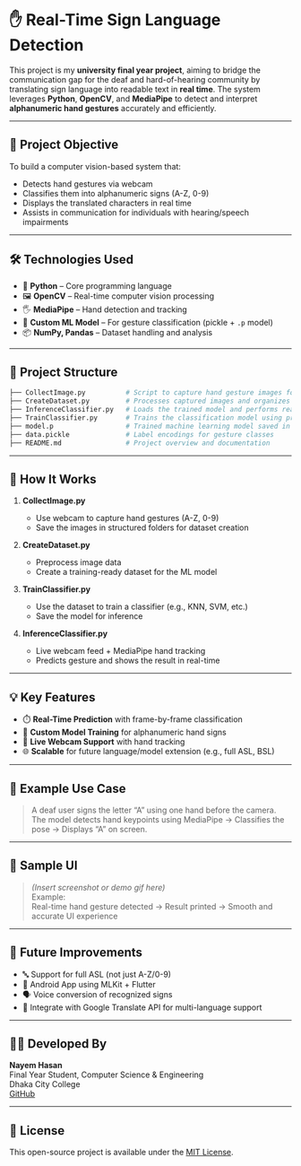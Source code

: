 # ✋ Real-Time Sign Language Detection

This project is my **university final year project**, aiming to bridge the communication gap for the deaf and hard-of-hearing community by translating sign language into readable text in **real time**. The system leverages **Python**, **OpenCV**, and **MediaPipe** to detect and interpret **alphanumeric hand gestures** accurately and efficiently.

---

## 🎯 Project Objective

To build a computer vision-based system that:
- Detects hand gestures via webcam
- Classifies them into alphanumeric signs (A-Z, 0-9)
- Displays the translated characters in real time
- Assists in communication for individuals with hearing/speech impairments

---

## 🛠️ Technologies Used

- 🐍 **Python** – Core programming language
- 🖼️ **OpenCV** – Real-time computer vision processing
- 🖐️ **MediaPipe** – Hand detection and tracking
- 🧠 **Custom ML Model** – For gesture classification (pickle + `.p` model)
- 📦 **NumPy, Pandas** – Dataset handling and analysis

---

## 📁 Project Structure

```bash
├── CollectImage.py          # Script to capture hand gesture images for dataset creation
├── CreateDataset.py         # Processes captured images and organizes them into labeled datasets
├── InferenceClassifier.py   # Loads the trained model and performs real-time gesture prediction
├── TrainClassifier.py       # Trains the classification model using preprocessed dataset
├── model.p                  # Trained machine learning model saved in pickle format
├── data.pickle              # Label encodings for gesture classes
├── README.md                # Project overview and documentation
```



---

## 🚀 How It Works

1. **CollectImage.py**  
   - Use webcam to capture hand gestures (A-Z, 0-9)  
   - Save the images in structured folders for dataset creation

2. **CreateDataset.py**  
   - Preprocess image data  
   - Create a training-ready dataset for the ML model

3. **TrainClassifier.py**  
   - Use the dataset to train a classifier (e.g., KNN, SVM, etc.)  
   - Save the model for inference

4. **InferenceClassifier.py**  
   - Live webcam feed + MediaPipe hand tracking  
   - Predicts gesture and shows the result in real-time

---

## 💡 Key Features

- ⏱️ **Real-Time Prediction** with frame-by-frame classification
- 🧠 **Custom Model Training** for alphanumeric hand signs
- 🎥 **Live Webcam Support** with hand tracking
- 🌐 **Scalable** for future language/model extension (e.g., full ASL, BSL)

---

## 🧪 Example Use Case

> A deaf user signs the letter “A” using one hand before the camera.  
> The model detects hand keypoints using MediaPipe → Classifies the pose → Displays “A” on screen.

---

## 📸 Sample UI

> _(Insert screenshot or demo gif here)_  
> Example:  
> Real-time hand gesture detected → Result printed → Smooth and accurate UI experience

---

## 📌 Future Improvements

- 🔤 Support for full ASL (not just A-Z/0-9)
- 📱 Android App using MLKit + Flutter
- 🗣️ Voice conversion of recognized signs
- 🧩 Integrate with Google Translate API for multi-language support

---

## 🧑‍🎓 Developed By

**Nayem Hasan**  
Final Year Student, Computer Science & Engineering  
Dhaka City College  
[GitHub](https://github.com/NayemHasanLoLMan)

---

## 📜 License

This open-source project is available under the [MIT License](LICENSE).

